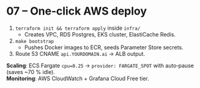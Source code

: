 # 07 – One‑click AWS deploy

1. `terraform init && terraform apply` inside `infra/`  
   * Creates VPC, RDS Postgres, EKS cluster, ElastiCache Redis.  
2. `make bootstrap`  
   * Pushes Docker images to ECR, seeds Parameter Store secrets.  
3. Route 53 CNAME `api.YOURDOMAIN.ai` → ALB output.

**Scaling**: ECS Fargate `cpu=0.25` → `provider: FARGATE_SPOT` with auto‑pause (saves ~70 % idle).  
**Monitoring**: AWS CloudWatch + Grafana Cloud Free tier.
